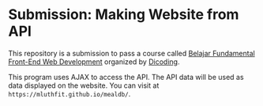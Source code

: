 # Submission: Making Website from API

This repository is a submission to pass a course called [Belajar Fundamental Front-End Web Development](https://www.dicoding.com/academies/163) organized by [Dicoding](https://www.dicoding.com/).

This program uses AJAX to access the API. The API data will be used as data displayed on the website. You can visit at `https://mluthfit.github.io/mealdb/`.